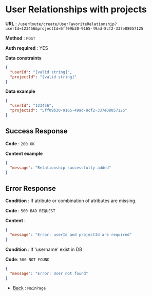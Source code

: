 # User Relationships with projects

**URL** : `/userRoute/create/UserFavoriteRelationship?userId=123456&projectId=5ff09b30-9165-49ad-8cf2-337e08057125`

**Method** : `POST`

**Auth required** : YES

**Data constraints**

```json
{
  "userId": "[valid string]",
  "projectId": "[valid string]"
}
```

**Data example**

```json
{
  "userId": "123456",
  "projectId": "5ff09b30-9165-49ad-8cf2-337e08057125"
}
```

## Success Response

**Code** : `200 OK`

**Content example**

```json
{
  "message": "Relationship successfully added"
}
```

## Error Response

**Condition** : If atribute or combination of atributes are missing.

**Code** : `500 BAD REQUEST`

**Content** :

```json
{
  "message": "Error: userId and projectId are required"
}
```

**Condition** : If 'username' exist in DB

**Code**: `500 NOT FOUND`

```json
{
  "message": "Error: User not found"
}
```

- [Back](../../readme.md) : `MainPage`
